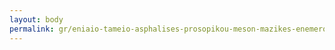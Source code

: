 ```yaml
---
layout: body
permalink: gr/eniaio-tameio-asphalises-prosopikou-meson-mazikes-enemeroses-e-t-a-p-m-m-e/
---
```



